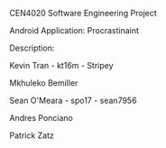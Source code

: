 CEN4020 Software Engineering Project

Android Application: Procrastinaint

Description:

Kevin Tran - kt16m - Stripey

Mkhuleko Bemiller

Sean O'Meara - spo17 - sean7956

Andres Ponciano

Patrick Zatz
